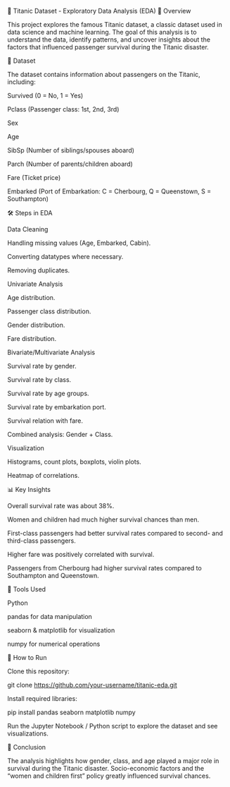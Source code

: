 🚢 Titanic Dataset - Exploratory Data Analysis (EDA)
📌 Overview

This project explores the famous Titanic dataset, a classic dataset used in data science and machine learning. The goal of this analysis is to understand the data, identify patterns, and uncover insights about the factors that influenced passenger survival during the Titanic disaster.

📂 Dataset

The dataset contains information about passengers on the Titanic, including:

Survived (0 = No, 1 = Yes)

Pclass (Passenger class: 1st, 2nd, 3rd)

Sex

Age

SibSp (Number of siblings/spouses aboard)

Parch (Number of parents/children aboard)

Fare (Ticket price)

Embarked (Port of Embarkation: C = Cherbourg, Q = Queenstown, S = Southampton)

🛠️ Steps in EDA

Data Cleaning

Handling missing values (Age, Embarked, Cabin).

Converting datatypes where necessary.

Removing duplicates.

Univariate Analysis

Age distribution.

Passenger class distribution.

Gender distribution.

Fare distribution.

Bivariate/Multivariate Analysis

Survival rate by gender.

Survival rate by class.

Survival rate by age groups.

Survival rate by embarkation port.

Survival relation with fare.

Combined analysis: Gender + Class.

Visualization

Histograms, count plots, boxplots, violin plots.

Heatmap of correlations.

📊 Key Insights

Overall survival rate was about 38%.

Women and children had much higher survival chances than men.

First-class passengers had better survival rates compared to second- and third-class passengers.

Higher fare was positively correlated with survival.

Passengers from Cherbourg had higher survival rates compared to Southampton and Queenstown.

📌 Tools Used

Python

pandas for data manipulation

seaborn & matplotlib for visualization

numpy for numerical operations

🚀 How to Run

Clone this repository:

git clone https://github.com/your-username/titanic-eda.git


Install required libraries:

pip install pandas seaborn matplotlib numpy


Run the Jupyter Notebook / Python script to explore the dataset and see visualizations.

📌 Conclusion

The analysis highlights how gender, class, and age played a major role in survival during the Titanic disaster. Socio-economic factors and the “women and children first” policy greatly influenced survival chances.
